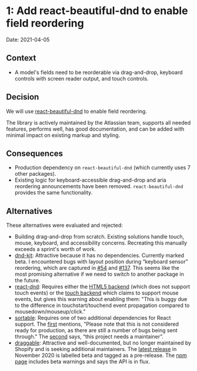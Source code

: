 1: Add react-beautiful-dnd to enable field reordering
=====================================================

Date: 2021-04-05

Context
-------

- A model's fields need to be reorderable via drag-and-drop, keyboard controls with screen reader output, and touch controls.

Decision
--------

We will use [react-beautiful-dnd](https://github.com/atlassian/react-beautiful-dnd) to enable field reordering.

The library is actively maintained by the Atlassian team, supports all needed features, performs well, has good documentation, and can be added with minimal impact on existing markup and styling.

Consequences
------------

- Production dependency on `react-beautiful-dnd` (which currently uses 7 other packages).
- Existing logic for keyboard-accessible drag-and-drop and aria reordering announcements have been removed. `react-beautiful-dnd` provides the same functionality.

Alternatives
------------

These alternatives were evaluated and rejected:

- Building drag-and-drop from scratch. Existing solutions handle touch, mouse, keyboard, and accessibility concerns. Recreating this manually exceeds a sprint's worth of work.
- [dnd-kit](https://dndkit.com/): Attractive because it has no dependencies. Currently marked beta. I encountered bugs with layout position during “keyboard sensor” reordering, which are captured in [#54](https://github.com/clauderic/dnd-kit/pull/54) and [#137](https://github.com/clauderic/dnd-kit/issues/137). This seems like the most promising alternative if we need to switch to another package in the future.
- [react-dnd](https://react-dnd.github.io/react-dnd/about): Requires either the [HTML5 backend](https://react-dnd.github.io/react-dnd/docs/backends/html5) (which does not support touch events) or the [touch backend](https://react-dnd.github.io/react-dnd/docs/backends/touch) which claims to support mouse events, but gives this warning about enabling them: "This is buggy due to the difference in touchstart/touchend event propagation compared to mousedown/mouseup/click."
- [sortable](https://github.com/SortableJS/Sortable): Requires one of two additional dependencies for React support. The [first](https://github.com/SortableJS/react-sortablejs) mentions, "Please note that this is not considered ready for production, as there are still a number of bugs being sent through." The [second](https://github.com/SortableJS/react-mixin-sortablejs) says, “this project needs a maintainer”.
- [draggable](https://shopify.github.io/draggable/): Attractive and well-documented, but no longer maintained by Shopify and is seeking additional maintainers. The [latest release](https://github.com/Shopify/draggable/releases/tag/v1.0.0-beta.12) in November 2020 is labelled beta and tagged as a pre-release. The [npm page](https://www.npmjs.com/package/@shopify/draggable) includes beta warnings and says the API is in flux.
